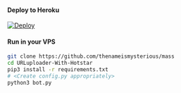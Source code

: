 

#### Deploy to Heroku

[![Deploy](https://www.herokucdn.com/deploy/button.svg)](https://www.heroku.com/deploy?template=https://github.com/aryforker/mass)

#### Run in your VPS
```sh
git clone https://github.com/thenameismysterious/mass
cd URLuploader-With-Hotstar
pip3 install -r requirements.txt
# <Create config.py appropriately>
python3 bot.py
```
